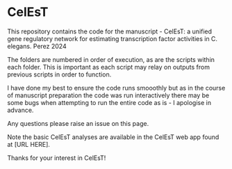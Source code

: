 # CelEsT
This repository contains the code for the manuscript - CelEsT: a unified gene regulatory network for estimating transcription factor activities in C. elegans. Perez 2024

The folders are numbered in order of execution, as are the scripts within each folder. This is important as each script may relay on outputs from previous scripts in order to function.

I have done my best to ensure the code runs smooothly but as in the course of manuscript preparation the code was run interactively there may be some bugs when attempting to run the entire code as is - I apologise in advance.

Any questions please raise an issue on this page.

Note the basic CelEsT analyses are available in the CelEsT web app found at [URL HERE].

Thanks for your interest in CelEsT!
